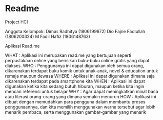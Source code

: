 # Readme
Project HCI

Anggota Kelompok:
Dimas Radhitya (1806199972)
Dio Fajrie Fadlullah (1806200324)
M Fadil Hafiz (1806148763)

Aplikasi Read.me

WHAT : Aplikasi ini merupakan read.me yang bertujuan seperti perpustakaan online yang berisikan buku-buku online gratis yang dapat diakses.
WHO : Penggunanya ini dapat digunakan oleh semua orang, dikarenakan terdapat buku komik untuk anak-anak, novel & education untuk remaja maupun dewasa
WHERE : Aplikasi ini dapat digunakan dimana saja dikarenakan terdapat pada smartphone kita
WHEN : Aplikasi ini dapat digunakan ketika kita sedang butuh hiburan, maupun ketika kita ingin mencari referensi untuk belajar
WHY : Agar dapat meningkatkan minat baca atau literasi orang-orang yang dimana semakin menurun
HOW : Aplikasi ini dibuat dengan memudahkan para pengguna dalam membantu proses penggunaannya, dan kita memilih menggunakan warna tersebut agar lebih menarik pembaca, serta menggunakan gambar-gambar yang menarik

